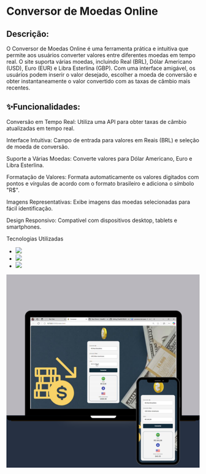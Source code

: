 <h1>Conversor de Moedas Online</h1>
<h2>Descrição:</h2>
  
O Conversor de Moedas Online é uma ferramenta prática e intuitiva que permite aos usuários converter valores entre diferentes moedas em tempo real.
  O site suporta várias moedas, incluindo Real (BRL), Dólar Americano (USD), Euro (EUR) e Libra Esterlina (GBP). 
  Com uma interface amigável, os usuários podem inserir o valor desejado, escolher a moeda de conversão e obter instantaneamente o valor convertido com as taxas de câmbio mais recentes.

<h2>✨Funcionalidades:</h2>
Conversão em Tempo Real: Utiliza uma API para obter taxas de câmbio atualizadas em tempo real.

Interface Intuitiva: Campo de entrada para valores em Reais (BRL) e seleção de moeda de conversão.

Suporte a Várias Moedas: Converte valores para Dólar Americano, Euro e Libra Esterlina.

Formatação de Valores: Formata automaticamente os valores digitados com pontos e vírgulas de acordo com o formato brasileiro e adiciona o símbolo "R$".

Imagens Representativas: Exibe imagens das moedas selecionadas para fácil identificação.

Design Responsivo: Compatível com dispositivos desktop, tablets e smartphones.


Tecnologias Utilizadas
- <img src="https://img.shields.io/badge/HTML5-E34F26?style=for-the-badge&logo=html5&logoColor=white"/> 

- <img src="https://img.shields.io/badge/CSS3-1572B6?style=for-the-badge&logo=css3&logoColor=white"/>

- <img src="https://img.shields.io/badge/JavaScript-F7DF1E?style=for-the-badge&logo=javascript&logoColor=black"/>
 <img src ="https://github.com/thael92/Currency-converter/blob/master/assets/conversor%20de%20moeda.png?raw=true"/>

